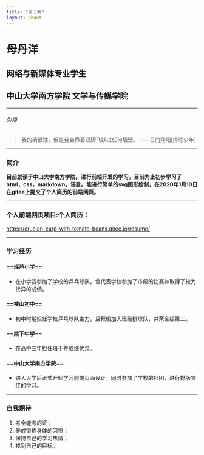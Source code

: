 ```yaml
---
title: "关于我"
layout: about
---
```

# 母丹洋
## 网络与新媒体专业学生
## 中山大学南方学院 文学与传媒学院 
***
###### 引用
> 我的确很矮，但是我会靠着双脚飞跃过任何墙壁。 ----日向翔阳[排球少年]

***
### 简介
**目前就读于中山大学南方学院，进行前端开发的学习，目前为止初步学习了html，css，markdown，语言。能进行简单的svg图形绘制，在2020年1月10日在gitee上提交了个人简历的前端网页。**

***
### 个人前端网页项目:个人简历： 
https://crucian-carp-with-tomato-beans.gitee.io/resume/

***
### 学习经历
#### ==瑶芦小学==
 * 在小学我参加了学校的乒乓球队，曾代表学校参加了市级的比赛并取得了较为优异的成绩。

#### ==楼山初中==
 * 初中时期担任学校乒乓球队主力，且积极加入班级排球队，并荣全级第二。

#### ==棠下中学== 
 * 在高中三年担任班干并成绩优异。

#### ==中山大学南方学院== 
 * 进入大学后正式开始学习前端页面设计，同时参加了学校的社团，进行排版宣传的学习。
***

### 自我期待
1. 考全能考的证；
2. 养成锻炼身体的习惯；
3. 保持自己的学习热情；
4. 找到自己的目标。